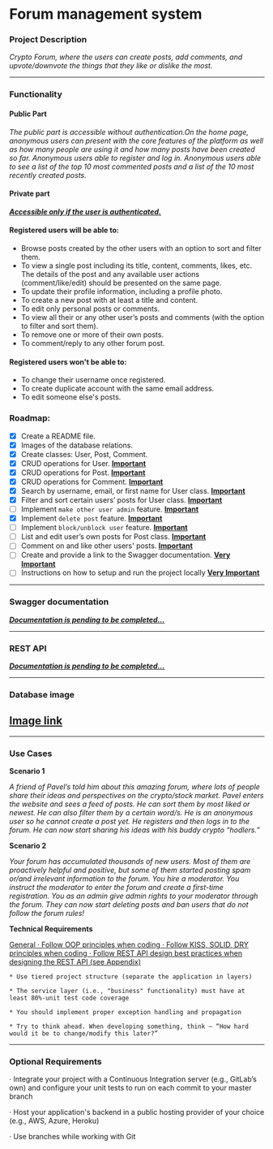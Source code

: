 # **Forum management system**

### Project Description

_Crypto Forum, where the users can create posts, add comments, and upvote/downvote the things that they like or dislike the most._

---
### Functionality

#### Public Part

_The public part is accessible without authentication.On the home page, anonymous users can present with the core features of the platform as well as how many people are using it and how many posts have been created so far. Anonymous users able to register and log in.
Anonymous users able to see a list of the top 10 most commented posts and a list of the 10 most recently created posts._

#### Private part
***<ins>Accessible only if the user is authenticated.</ins>***

#### Registered users will be able to:
- Browse posts created by the other users with an option to sort and filter them.
- To view a single post including its title, content, comments, likes, etc. The details of the post and any available user actions (comment/like/edit) should be presented on the same page.
- To update their profile information, including a profile photo.
- To create a new post with at least a title and content.
- To edit only personal posts or comments.
- To view all their or any other user’s posts and comments (with the option to filter and sort them).
- To remove one or more of their own posts.
- To comment/reply to any other forum post.

#### Registered users won't be able to:
- To change their username once registered. 
- To create duplicate account with the same email address.
- To edit someone else's posts.

### Roadmap:
- [x] Create a README file.
- [x] Images of the database relations.
- [x] Create classes: User, Post, Comment.
- [x] CRUD operations for User. **<ins>Important**
- [x] CRUD operations for Post. **<ins>Important**
- [x] CRUD operations for Comment. **<ins>Important**
- [x] Search by username, email, or first name for User class. **<ins>Important**
- [x] Filter and sort certain users’ posts for User class. **<ins>Important**
- [ ] Implement `make other user admin` feature. **<ins>Important**
- [x] Implement `delete post` feature. **<ins>Important**
- [ ] Implement `block/unblock user` feature. **<ins>Important**
- [ ] List and edit user’s own posts for Post class. **<ins>Important**
- [ ] Comment on and like other users' posts. **<ins>Important**
- [ ] Create and provide a link to the Swagger documentation. **<ins> Very Important**
- [ ] Instructions on how to setup and run the project locally **<ins> Very Important**

---

### Swagger documentation

***<ins>Documentation is pending to be completed...***

---

### REST API

***<ins>Documentation is pending to be completed...***

---

### Database image

## [Image link](https://ibb.co/Ptz2GPh) 

---

### Use Cases

**Scenario 1**

*A friend of Pavel’s told him about this amazing forum, where lots of people share their ideas and perspectives on the crypto/stock market. Pavel enters the website and sees a feed of posts. He can sort them by most liked or newest. He can also filter them by a certain word/s. He is an anonymous user so he cannot create a post yet. He registers and then logs in to the forum. He can now start sharing his ideas with his buddy crypto “hodlers.”*

**Scenario 2**

*Your forum has accumulated thousands of new users. Most of them are proactively helpful and positive, but some of them started posting spam or/and irrelevant information to the forum. You hire a moderator. You instruct the moderator to enter the forum and create a first-time registration. You as an admin give admin rights to your moderator through the forum. They can now start deleting posts and ban users that do not follow the forum rules!*

**Technical Requirements**

<ins>General · Follow OOP principles when coding · Follow KISS, SOLID, DRY principles when coding · Follow REST API design best practices when designing the REST API (see Appendix)

    * Use tiered project structure (separate the application in layers)

    * The service layer (i.e., "business" functionality) must have at least 80%-unit test code coverage

    * You should implement proper exception handling and propagation

    * Try to think ahead. When developing something, think – “How hard would it be to change/modify this later?”

---

### Optional Requirements

· Integrate your project with a Continuous Integration server (e.g., GitLab’s own) and configure your unit tests to run on each commit to your master branch

· Host your application's backend in a public hosting provider of your choice (e.g., AWS, Azure, Heroku)

· Use branches while working with Git
